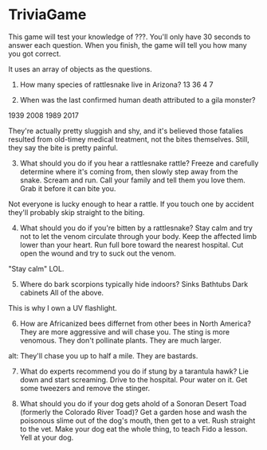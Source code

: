 # TriviaGame
This game will test your knowledge of ???. You'll only have 30 seconds to answer each question. When you finish, the game will tell you how many you got correct.

It uses an array of objects as the questions.

1. How many species of rattlesnake live in Arizona?
13
36
4
7

2. When was the last confirmed human death attributed to a gila monster?

1939
2008
1989
2017

They're actually pretty sluggish and shy, and it's believed those fatalies resulted from old-timey medical treatment, not the bites themselves. Still, they say the bite is pretty painful.

3. What should you do if you hear a rattlesnake rattle?
Freeze and carefully determine where it's coming from, then slowly step away from the snake.
Scream and run.
Call your family and tell them you love them.
Grab it before it can bite you.

Not everyone is lucky enough to hear a rattle. If you touch one by accident they'll probably skip straight to the biting.

4. What should you do if you're bitten by a rattlesnake?
Stay calm and try not to let the venom circulate through your body. Keep the affected limb lower than your heart.
Run full bore toward the nearest hospital.
Cut open the wound and try to suck out the venom.

"Stay calm" LOL.

5. Where do bark scorpions typically hide indoors?
Sinks
Bathtubs
Dark cabinets
All of the above.

This is why I own a UV flashlight.

6. How are Africanized bees differnet from other bees in North America?
They are more aggressive and will chase you.
The sting is more venomous.
They don't pollinate plants.
They are much larger.

alt: They'll chase you up to half a mile. They are bastards.

7. What do experts recommend you do if stung by a tarantula hawk?
Lie down and start screaming.
Drive to the hospital.
Pour water on it.
Get some tweezers and remove the stinger.

8. What should you do if your dog gets ahold of a Sonoran Desert Toad (formerly the Colorado River Toad)?
Get a garden hose and wash the poisonous slime out of the dog's mouth, then get to a vet.
Rush straight to the vet.
Make your dog eat the whole thing, to teach Fido a lesson.
Yell at your dog.
